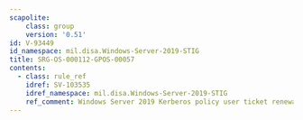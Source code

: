 ```yaml
---
scapolite:
    class: group
    version: '0.51'
id: V-93449
id_namespace: mil.disa.Windows-Server-2019-STIG
title: SRG-OS-000112-GPOS-00057
contents:
  - class: rule_ref
    idref: SV-103535
    idref_namespace: mil.disa.Windows-Server-2019-STIG
    ref_comment: Windows Server 2019 Kerberos policy user ticket renewal max ...
---
```


